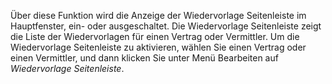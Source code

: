 Über diese Funktion wird die Anzeige der Wiedervorlage Seitenleiste im Hauptfenster, ein- oder ausgeschaltet. Die Wiedervorlage Seitenleiste zeigt die Liste der Wiedervorlagen für einen Vertrag oder Vermittler. Um die Wiedervorlage Seitenleiste zu aktivieren, wählen Sie einen Vertrag oder einen Vermittler, und dann klicken Sie unter Menü Bearbeiten auf *Wiedervorlage Seitenleiste*.
